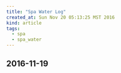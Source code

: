```yaml
---
title: "Spa Water Log"
created_at: Sun Nov 20 05:13:25 MST 2016
kind: article
tags:
  - spa
  - spa_water
---
```


## 2016-11-19


<!--
html boilerplate
<a href="" target="_blank"></a>
<a name=""></a>
<img src="" width="400px">
<ul>
  <li></li>
</ul>
<pre>
</pre>
<pre><code>
</code></pre>
<math xmlns='http://www.w3.org/1998/Math/MathML' display='block'>
</math>
-->
